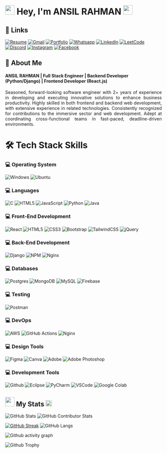 # <img src="animated/rabbit.gif" height="30" /> Hey, I'm **ANSIL RAHMAN** <img src="animated/hands.gif" height="30" />

## 🔗 Links

[![Resume](https://img.shields.io/badge/Resume-%239146FF.svg?logo=read-the-docs&logoColor=white)](https://drive.google.com/file/d/1IIoZUBoN0mQEHqWsKsfvzWKJ8Fqpo1YF/view?usp=drive_link) [![Gmail](https://img.shields.io/badge/Gmail-%23FF4500.svg?logo=Gmail&logoColor=white)](mailto:ansilrahman777@gmail.com) [![Portfolio](https://img.shields.io/badge/-Portfolio-FE7A16?logo=Google-chrome&logoColor=white)](https://ansilrahman777.vercel.app) [![Whatsapp](https://img.shields.io/badge/-WhatsApp-green?logo=WhatsApp&logoColor=white)](https://wa.me/+918592959403) [![LinkedIn](https://img.shields.io/badge/LinkedIn-%230077B5.svg?logo=linkedin&logoColor=white)](https://www.linkedin.com/in/ansilrahman777) [![LeetCode](https://img.shields.io/badge/LeetCode-FE7A16.svg?logo=leetcode&logoColor=white)](https://leetcode.com/u/rahmanansil777/) [![Discord](https://img.shields.io/badge/Discord-%237289DA.svg?logo=discord&logoColor=white)](https://discord.com/channels/@me) [![Instagram](https://img.shields.io/badge/Instagram-%23E4405F.svg?logo=Instagram&logoColor=white)](https://www.instagram.com/anzil.rahman.k/) [![Facebook](https://img.shields.io/badge/Facebook-%231877F2.svg?logo=Facebook&logoColor=white)](https://www.facebook.com/ansil.rahman.777/)


## 🚀 About Me

#### **ANSIL RAHMAN** | Full Stack Engineer | Backend Developer (Python/Django) | Frontend Developer (React.js)

<p style="text-align: justify;">
Seasoned, forward-looking software engineer with 2+ years of experience in developing and executing innovative solutions to enhance business productivity. Highly skilled in both frontend and backend web development, with extensive experience in related technologies. Consistently recognized for contributions to the immersive sector and web development. Adept at coordinating cross-functional teams in fast-paced, deadline-driven environments.
</p>


# 🛠️ Tech Stack Skills

### 💻 Operating System

![Windows](https://img.shields.io/badge/windows-%230769AD.svg?style=for-the-badge&logo=windows&logoColor=white) 
![Ubuntu](https://img.shields.io/badge/ubuntu-%23E34F26.svg?style=for-the-badge&logo=ubuntu&logoColor=white)

### 💻 Languages

![C](https://img.shields.io/badge/c-%2300599C.svg?style=for-the-badge&logo=c&logoColor=white) 
![HTML5](https://img.shields.io/badge/html5-%23E34F26.svg?style=for-the-badge&logo=html5&logoColor=white) 
![JavaScript](https://img.shields.io/badge/javascript-%23323330.svg?style=for-the-badge&logo=javascript&logoColor=%23F7DF1E) 
![Python](https://img.shields.io/badge/python-%233776AB.svg?style=for-the-badge&logo=python&logoColor=white) 
![Java](https://img.shields.io/badge/java-%23ED8B00.svg?style=for-the-badge&logo=openjdk&logoColor=white)


### 💻 Front-End Development

![React](https://img.shields.io/badge/react-%2320232a.svg?style=for-the-badge&logo=react&logoColor=%2361DAFB) 
![HTML5](https://img.shields.io/badge/html5-%23E34F26.svg?style=for-the-badge&logo=html5&logoColor=white) 
![CSS3](https://img.shields.io/badge/css3-%231572B6.svg?style=for-the-badge&logo=css3&logoColor=white) 
![Bootstrap](https://img.shields.io/badge/bootstrap-%238511FA.svg?style=for-the-badge&logo=bootstrap&logoColor=white) 
![TailwindCSS](https://img.shields.io/badge/tailwindcss-%2338B2AC.svg?style=for-the-badge&logo=tailwind-css&logoColor=white) 
![jQuery](https://img.shields.io/badge/jquery-%230769AD.svg?style=for-the-badge&logo=jquery&logoColor=white) 

### 💻 Back-End Development

![Django](https://img.shields.io/badge/Django-%23092E20.svg?style=for-the-badge&logo=django&logoColor=white)
![NPM](https://img.shields.io/badge/NPM-%23CB3837.svg?style=for-the-badge&logo=npm&logoColor=white)
![Nginx](https://img.shields.io/badge/Nginx-009900?style=for-the-badge&logo=nginx&logoColor=white)

### 💻 Databases

![Postgres](https://img.shields.io/badge/postgres-%23316192.svg?style=for-the-badge&logo=postgresql&logoColor=white) 
![MongoDB](https://img.shields.io/badge/MongoDB-%234ea94b.svg?style=for-the-badge&logo=mongodb&logoColor=white) 
![MySQL](https://img.shields.io/badge/mysql-%2300000f.svg?style=for-the-badge&logo=mysql&logoColor=white)
![Firebase](https://img.shields.io/badge/firebase-%23039BE5.svg?style=for-the-badge&logo=firebase)

### 💻 Testing

![Postman](https://img.shields.io/badge/Postman-FF6C37?style=for-the-badge&logo=postman&logoColor=white)

### 💻 DevOps

![AWS](https://img.shields.io/badge/AWS-%23FF9900.svg?style=for-the-badge&logo=amazon-aws&logoColor=white) 
![GitHub Actions](https://img.shields.io/badge/github%20actions-121013?style=for-the-badge&logo=github&logoColor=white) 
![Nginx](https://img.shields.io/badge/Nginx-009900?style=for-the-badge&logo=nginx&logoColor=white)

### 💻 Design Tools

![Figma](https://img.shields.io/badge/figma-%23F24E1E.svg?style=for-the-badge&logo=figma&logoColor=white)
![Canva](https://img.shields.io/badge/Canva-%2300C4CC.svg?style=for-the-badge&logo=Canva&logoColor=white) 
![Adobe](https://img.shields.io/badge/adobe-%23FF0000.svg?style=for-the-badge&logo=adobe&logoColor=white) 
![Adobe Photoshop](https://img.shields.io/badge/adobe%20photoshop-%2331A8FF.svg?style=for-the-badge&logo=adobe%20photoshop&logoColor=white)

### 💻 Development Tools

![Github](https://img.shields.io/badge/github-%23121013.svg?style=for-the-badge&logo=github&logoColor=white)
![Eclipse](https://img.shields.io/badge/Eclipse-2C2255.svg?style=for-the-badge&logo=Eclipse&logoColor=white) 
![PyCharm](https://img.shields.io/badge/PyCharm-21D789.svg?style=for-the-badge&logo=PyCharm&logoColor=white) 
![VSCode](https://img.shields.io/badge/VSCode-007ACC.svg?style=for-the-badge&logo=visual-studio-code&logoColor=white)
![Google Colab](https://img.shields.io/badge/Google%20Colab-F9AB00.svg?style=for-the-badge&logo=Google-Colab&logoColor=white)


## <img src="animated/light_5.gif" height="30px" /> My Stats <img src="animated/loading.gif" height="20px" />

![GitHub Stats](https://github-readme-stats.vercel.app/api?username=ansilrahman777&show_icons=true&theme=radical)
![GitHub Contributor Stats](https://github-contributor-stats.vercel.app/api?username=ansilrahman777&limit=5&theme=dark&combine_all_yearly_contributions=true)

[![GitHub Streak](https://github-readme-streak-stats.herokuapp.com?user=ansilrahman777&theme=blueberry&date_format=M%20j%5B%2C%20Y%5D)](https://git.io/streak-stats)
![GitHub Langs](https://github-readme-stats.vercel.app/api/top-langs/?username=ansilrahman777&layout=compact&theme=blue-green)

![Github activity graph](https://github-readme-activity-graph.vercel.app/graph?username=ansilrahman777&theme=github-compact)

![Github Trophy](https://github-profile-trophy.vercel.app/?username=ansilrahman777&theme=discord)






